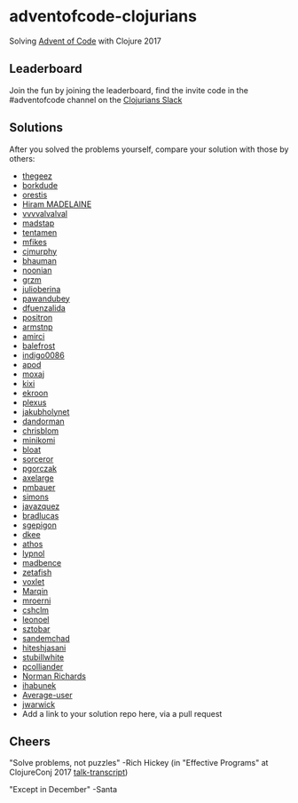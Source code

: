 # adventofcode-clojurians

Solving [Advent of Code](http://adventofcode.com) with Clojure 2017


## Leaderboard
Join the fun by joining the leaderboard, find the invite code in the #adventofcode channel on the [Clojurians Slack](http://clojurians.net/)

## Solutions
After you solved the problems yourself, compare your solution with those by others:

- [thegeez](https://github.com/thegeez/clj-advent-of-code-2017)
- [borkdude](https://github.com/borkdude/aoc2017)
- [orestis](https://github.com/orestis/adventofcode/tree/master/clojure/aoc/src/aoc)
- [Hiram MADELAINE](https://github.com/hiram-madelaine/advent-of-code-2017)
- [vvvvalvalval](https://github.com/vvvvalvalval/advent-of-code-2017/blob/master/src/aoc2017/core.clj)
- [madstap](https://github.com/madstap/advent2017)
- [tentamen](https://github.com/tentamen/adventofcode/tree/master/src/adventofcode2017)
- [mfikes](https://github.com/mfikes/advent-of-cljs)
- [cjmurphy](https://github.com/chrismurrph/advent-of-code)
- [bhauman](https://github.com/bhauman/advent-of-clojure-2016/tree/master/src/advent_of_clojure_2017)
- [noonian](https://github.com/noonian/advent-of-code/tree/master/clojure)
- [grzm](https://github.com/grzm/advent-of-cljc)
- [julioberina](https://github.com/julioberina/AdventOfCode)
- [pawandubey](https://github.com/pawandubey/aoc)
- [dfuenzalida](https://github.com/dfuenzalida/advent-2017)
- [positron](https://github.com/positron/advent-of-code-2017)
- [armstnp](https://github.com/armstnp/advent-of-code-2017)
- [amirci](https://github.com/amirci/aoc_clj)
- [balefrost](https://bitbucket.org/balefrost/adventofcode2017)
- [indigo0086](https://github.com/deepee0086-clj/adventofcode-clojurians/tree/master/src)
- [apod](https://github.com/apod/advent-of-code-2017)
- [moxaj](https://github.com/moxaj/advent-of-code-2017)
- [kixi](https://github.com/kixi/advent-of-code-2017)
- [ekroon](https://github.com/ekroon/adventofcode2017)
- [plexus](https://github.com/plexus/AdventOfCode2017)
- [jakubholynet](https://github.com/jakubholynet/advent-of-code)
- [dandorman](https://github.com/dandorman/advent-of-code-2017)
- [chrisblom](https://github.com/ChrisBlom/advent-of-code)
- [minikomi](https://github.com/minikomi/advent-of-code)
- [bloat](https://github.com/bloat/aoc2017)
- [sorceror](https://github.com/Sorceror/aof2017)
- [pgorczak](https://github.com/pgorczak/adventofcode-clj)
- [axelarge](https://github.com/axelarge/advent-of-code/tree/master/src/advent_of_code/2017)
- [pmbauer](https://github.com/pmbauer/aoc2017)
- [simons](https://github.com/SimonS/adventofcode-answers/)
- [javazquez](https://github.com/javazquez/advent-of-code/tree/master/clojure-advent-of-code-2017)
- [bradlucas](https://github.com/bradlucas/advent-of-code-2017)
- [sgepigon](https://github.com/sgepigon/adventofcode-2017)
- [dkee](https://gitlab.com/dankee/advent-of-code-2017/tree/master/src/advent_of_code_2017)
- [athos](https://github.com/athos/advent-of-code-2017)
- [lypnol](https://github.com/lypnol/adventofcode-2017)
- [madbence](https://github.com/madbence/aoc-2017-clj)
- [zetafish](https://github.com/zetafish/adventofcode-2017)
- [voxlet](https://github.com/voxlet/advent-of-code-2017/tree/master/src/aoc2017)
- [Marqin](https://github.com/Marqin/advent-of-code)
- [mroerni](https://github.com/MrOerni/advent-of-code-2017)
- [cshclm](https://gitlab.com/cshclm/advent-of-code-2017)
- [leonoel](https://github.com/leonoel/aoc2017)
- [sztobar](https://github.com/sztobar/adventofcode)
- [sandemchad](https://github.com/sandemchad/clj-advent-of-code-2017)
- [hiteshjasani](https://github.com/hiteshjasani/advent-of-code)
- [stubillwhite](https://github.com/stubillwhite/advent-of-code-2017)
- [pcolliander](https://github.com/pcolliander/advent-of-code)
- [Norman Richards](https://github.com/orb/advent2017)
- [ihabunek](https://github.com/ihabunek/aoc2017/)
- [Average-user](https://github.com/Average-user/adventofcode-clj-2017)
- [jwarwick](https://github.com/jwarwick/aoc_2017)
- Add a link to your solution repo here, via a pull request

## Cheers

"Solve problems, not puzzles" -Rich Hickey (in "Effective Programs" at ClojureConj 2017 [talk-transcript](https://github.com/matthiasn/talk-transcripts/blob/master/Hickey_Rich/EffectivePrograms.md))

"Except in December" -Santa
